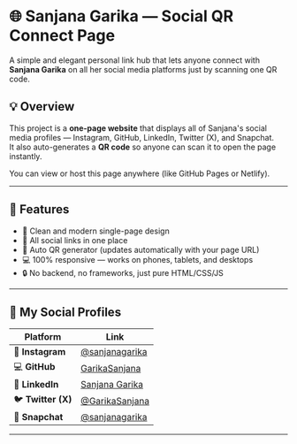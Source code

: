 # 🌐 Sanjana Garika — Social QR Connect Page

A simple and elegant personal link hub that lets anyone connect with **Sanjana Garika** on all her social media platforms just by scanning one QR code.

## 💡 Overview

This project is a **one-page website** that displays all of Sanjana's social media profiles — Instagram, GitHub, LinkedIn, Twitter (X), and Snapchat.  
It also auto-generates a **QR code** so anyone can scan it to open the page instantly.

You can view or host this page anywhere (like GitHub Pages or Netlify).

---

## 🚀 Features

- 🌈 Clean and modern single-page design  
- 🔗 All social links in one place  
- 📱 Auto QR generator (updates automatically with your page URL)  
- 💻 100% responsive — works on phones, tablets, and desktops  
- 🔒 No backend, no frameworks, just pure HTML/CSS/JS  

---

## 🔗 My Social Profiles

| Platform | Link |
|-----------|------|
| 📸 **Instagram** | [@sanjanagarika](https://instagram.com/sanjanagarika) |
| 💻 **GitHub** | [GarikaSanjana](https://github.com/GarikaSanjana) |
| 💼 **LinkedIn** | [Sanjana Garika](https://www.linkedin.com/in/sanjana-garika-118923336?utm_source=share&utm_campaign=share_via&utm_content=profile&utm_medium=android_app) |
| 🐦 **Twitter (X)** | [@GarikaSanjana](https://x.com/GarikaSanjana?s=09) |
| 👻 **Snapchat** | [@sanjanagarika](https://www.snapchat.com/add/sanjanagarika) |

---

